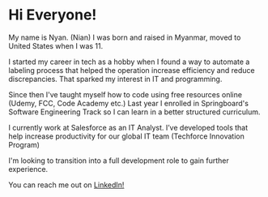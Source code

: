 # Hi Everyone! 

My name is Nyan. (Nian) I was born and raised in Myanmar, moved to United States when I was 11. 

I started my career in tech as a hobby when I found a way to automate a labeling process that helped the operation increase efficiency and reduce discrepancies. That sparked my interest in IT and programming.

Since then I've taught myself how to code using free resources online (Udemy, FCC, Code Academy etc.) Last year I enrolled in Springboard's Software Engineering Track so I can learn in a better structured curriculum.  

I currently work at Salesforce as an IT Analyst. I’ve developed tools that help increase productivity for our global IT team (Techforce Innovation Program)

I'm looking to transition into a full development role to gain further experience. 

You can reach me out on [LinkedIn!](https://duckduckgo.com)


